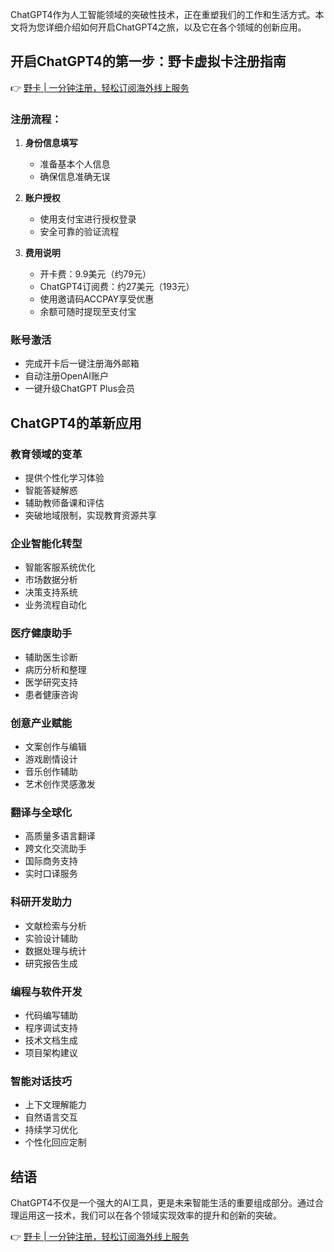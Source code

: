 ChatGPT4作为人工智能领域的突破性技术，正在重塑我们的工作和生活方式。本文将为您详细介绍如何开启ChatGPT4之旅，以及它在各个领域的创新应用。

## 开启ChatGPT4的第一步：野卡虚拟卡注册指南

👉 [野卡 | 一分钟注册，轻松订阅海外线上服务](https://bit.ly/bewildcard)

### 注册流程：

1. **身份信息填写**
   - 准备基本个人信息
   - 确保信息准确无误

2. **账户授权**
   - 使用支付宝进行授权登录
   - 安全可靠的验证流程

3. **费用说明**
   - 开卡费：9.9美元（约79元）
   - ChatGPT4订阅费：约27美元（193元）
   - 使用邀请码ACCPAY享受优惠
   - 余额可随时提现至支付宝

### 账号激活
- 完成开卡后一键注册海外邮箱
- 自动注册OpenAI账户
- 一键升级ChatGPT Plus会员

## ChatGPT4的革新应用

### 教育领域的变革
- 提供个性化学习体验
- 智能答疑解惑
- 辅助教师备课和评估
- 突破地域限制，实现教育资源共享

### 企业智能化转型
- 智能客服系统优化
- 市场数据分析
- 决策支持系统
- 业务流程自动化

### 医疗健康助手
- 辅助医生诊断
- 病历分析和整理
- 医学研究支持
- 患者健康咨询

### 创意产业赋能
- 文案创作与编辑
- 游戏剧情设计
- 音乐创作辅助
- 艺术创作灵感激发

### 翻译与全球化
- 高质量多语言翻译
- 跨文化交流助手
- 国际商务支持
- 实时口译服务

### 科研开发助力
- 文献检索与分析
- 实验设计辅助
- 数据处理与统计
- 研究报告生成

### 编程与软件开发
- 代码编写辅助
- 程序调试支持
- 技术文档生成
- 项目架构建议

### 智能对话技巧
- 上下文理解能力
- 自然语言交互
- 持续学习优化
- 个性化回应定制

## 结语

ChatGPT4不仅是一个强大的AI工具，更是未来智能生活的重要组成部分。通过合理运用这一技术，我们可以在各个领域实现效率的提升和创新的突破。

👉 [野卡 | 一分钟注册，轻松订阅海外线上服务](https://bit.ly/bewildcard)